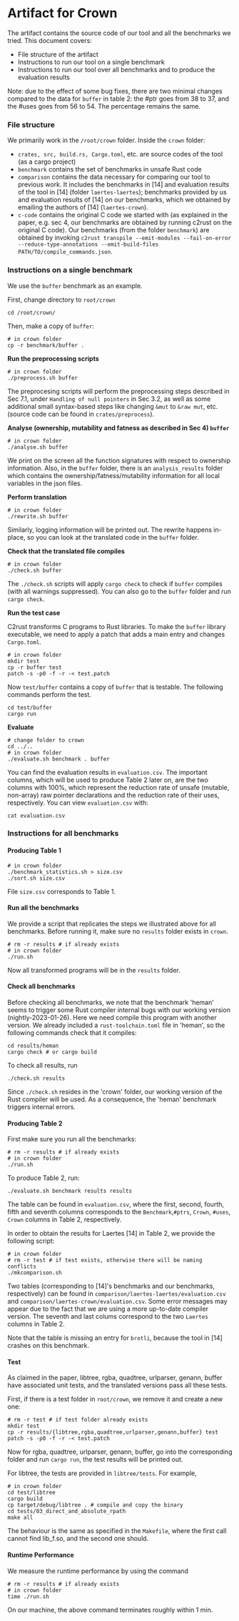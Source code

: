 # Artifact for Crown
The artifact contains the source code of our tool and all the benchmarks we tried.
This document covers:
- File structure of the artifact
- Instructions to run our tool on a single benchmark
- Instructions to run our tool over all benchmarks and to produce the evaluation results

Note: due to the effect of some bug fixes, there are two minimal changes compared to the data for `buffer` in table 2: the #ptr goes from 38 to 37, and the #uses goes from 56 to 54. The percentage remains the same.

### File structure
We primarily work in the `/root/crown` folder. Inside the `crown` folder:
- `crates, src, build.rs, Cargo.toml`, etc. are source codes of the tool (as a cargo project)
- `benchmark` contains the set of benchmarks in unsafe Rust code
- `comparison` contains the data necessary for comparing our tool to previous work. It includes the benchmarks in [14] and evaluation results of the tool in [14] (folder `laertes-laertes`); benchmarks provided by us and evaluation results of [14] on our benchmarks, which we obtained by emailing the authors of [14] (`laertes-crown`).
- `c-code` contains the original C code we started with (as explained in the paper, e.g. sec 4, our benchmarks are obtained by running c2rust on the original C code). Our benchmarks (from the folder `benchmark`) are obtained by invoking `c2rust transpile --emit-modules --fail-on-error --reduce-type-annotations --emit-build-files PATH/TO/compile_commands.json`.

### Instructions on a single benchmark
We use the `buffer` benchmark as an example.

First, change directory to `root/crown`
```shell
cd /root/crown/
```

Then, make a copy of `buffer`:
```shell
# in crown folder
cp -r benchmark/buffer .
```

__Run the preprocessing scripts__
```shell
# in crown folder
./preprocess.sh buffer
```
The preprocesing scripts will perform the preprocessing steps described in Sec 7.1, under `Handling of null pointers` in Sec 3.2, as well as some additional small syntax-based steps like changing `&mut` to `&raw mut`, etc. (source code can be found in `crates/preprocess`).

__Analyse (ownership, mutability and fatness as described in Sec 4) `buffer`__
```shell
# in crown folder
./analyse.sh buffer
```
We print on the screen all the function signatures with respect to ownership information. Also, in the `buffer` folder, there is an `analysis_results` folder which contains the ownership/fatness/mutability information for all local variables in the json files.

__Perform translation__
```shell
# in crown folder
./rewrite.sh buffer
```
Similarly, logging information will be printed out. The rewrite happens in-place, so you can look at the translated code in the `buffer` folder.

__Check that the translated file compiles__
```shell
# in crown folder
./check.sh buffer
```
The `./check.sh` scripts will apply `cargo check` to check if `buffer` compiles (with all warnings suppressed). You can also go to the `buffer` folder and run `cargo check`.

__Run the test case__

C2rust transforms C programs to Rust libraries. To make the `buffer` library executable, we need to apply a patch that adds a main entry and changes `Cargo.toml`.
```shell
# in crown folder
mkdir test
cp -r buffer test
patch -s -p0 -f -r -< test.patch
```
Now `test/buffer` contains a copy of `buffer` that is testable. The following commands perform the test.
```shell
cd test/buffer
cargo run
```

__Evaluate__
```shell
# change folder to crown
cd ../..
# in crown folder
./evaluate.sh benchmark . buffer
```
You can find the evaluation results in `evaluation.csv`. The important columns, which will be used to produce Table 2 later on, are the two columns with 100%, which represent the reduction rate of unsafe (mutable, non-array) raw pointer declarations and the reduction rate of their uses, respectively. You can view `evaluation.csv` with:

```shell
cat evaluation.csv
```

### Instructions for all benchmarks

#### Producing Table 1
```shell
# in crown folder
./benchmark_statistics.sh > size.csv
./sort.sh size.csv
```
File `size.csv` corresponds to Table 1.

#### Run all the benchmarks
We provide a script that replicates the steps we illustrated above for all benchmarks. Before running it, make sure no `results` folder exists in `crown`.
```shell
# rm -r results # if already exists
# in crown folder
./run.sh
```
Now all transformed programs will be in the `results` folder.


#### Check all benchmarks
Before checking all benchmarks, we note that the benchmark 'heman' seems to trigger some Rust compiler internal bugs with our working version (nightly-2023-01-26). Here we need compile this program with another version. We already included a `rust-toolchain.toml` file in 'heman', so the following commands check that it compiles:
```shell
cd results/heman
cargo check # or cargo build
```

To check all results, run
```shell
./check.sh results
```
Since `./check.sh` resides in the 'crown' folder, our working version of the Rust compiler will be used. As a consequence, the 'heman' benchmark triggers internal errors.

#### Producing Table 2
First make sure you run all the benchmarks:
```shell
# rm -r results # if already exists
# in crown folder
./run.sh
```
To produce Table 2, run:
```shell
./evaluate.sh benchmark results results
```
The table can be found in `evaluation.csv`, where the first, second, fourth, fifth and seventh columns corresponds to the `Benchmark`,`#ptrs`, `Crown`, `#uses`, `Crown` columns in Table 2, respectively.

In order to obtain the results for Laertes [14] in Table 2, we provide the following script:
```shell
# in crown folder
# rm -r test # if test exists, otherwise there will be naming conflicts
./mkcomparison.sh
```
Two tables (corresponding to [14]'s benchmarks and our benchmarks, respectively) can be found in `comparison/laertes-laertes/evaluation.csv` and `comparison/laertes-crown/evaluation.csv`. Some error messages may appear due to the fact that we are using a more up-to-date compiler version. The seventh and last colums correspond to the two `Laertes` columns in Table 2.

Note that the table is missing an entry for `brotli`, because the tool in [14] crashes on this benchmark.

#### Test
As claimed in the paper, libtree, rgba, quadtree, urlparser, genann, buffer have associated unit tests, and the translated versions pass all these tests.

First, if there is a test folder in `root/crown`, we remove it and create a new one:
```shell
# rm -r test # if test folder already exists
mkdir test
cp -r results/{libtree,rgba,quadtree,urlparser,genann,buffer} test
patch -s -p0 -f -r -< test.patch
```

Now for rgba, quadtree, urlparser, genann, buffer, go into the corresponding folder and run `cargo run`, the test results will be printed out.

For libtree, the tests are provided in `libtree/tests`. For example,
```shell
# in crown folder
cd test/libtree
cargo build
cp target/debug/libtree . # compile and copy the binary
cd tests/03_direct_and_absolute_rpath
make all
```
The behaviour is the same as specified in the `Makefile`, where the first call cannot find lib_f.so, and the second one should.

#### Runtime Performance
We measure the runtime performance by using the command
```shell
# rm -r results # if already exists
# in crown folder
time ./run.sh
```
On our machine, the above command terminates roughly within 1 min.
